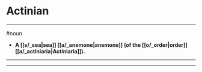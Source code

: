 # Actinian
---
#noun
- **A [[s/_sea|sea]] [[a/_anemone|anemone]] (of the [[o/_order|order]] [[a/_actiniaria|Actiniaria]]).**
---
---
